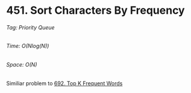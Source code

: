 # 451. Sort Characters By Frequency
###### Tag: Priority Queue

###### Time: O(Nlog(N))
###### Space: O(N) 

Similiar problem to [692. Top K Frequent Words](https://github.com/zilinli0130/Leetcode_Algorithm/tree/main/Priority%20Queue/692.%20Top%20K%20Frequent%20Words)
